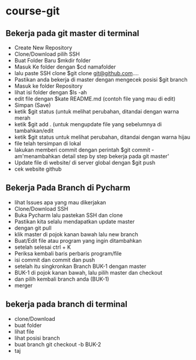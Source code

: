 # course-git

## Bekerja pada git master di terminal
- Create New Repository
- Clone/Download pilih SSH 
- Buat Folder Baru $mkdir folder
- Masuk Ke folder dengan $cd namafolder
- lalu paste SSH clone $git clone git@github.com....
- Pastikan anda bekerja di master dengan mengecek posisi $git branch
- Masuk ke folder Repository 
- lihat isi folder dengan $ls -ah 
- edit file dengan $kate README.md (contoh file yang mau di edit)
- Simpan (Save)
- ketik $git status (untuk melihat perubahan, ditandai dengan warna merah
- ketik $git add . (untuk mengupdate file yang sebelumnya di tambahkan/edit
- ketik $git status untuk melihat perubahan, ditandai dengan warna hijau
- file telah tersimpan di lokal 
- lakukan memberi commit dengan perintah $git commit -am'menambahkan detail step by step bekerja pada git master'
- Update file di website/ di server global dengan $git push 
- cek website github 

## Bekerja Pada Branch di Pycharm 
- lihat Issues apa yang mau dikerjakan 
- Clone/Download SSH
- Buka Pycharm lalu pastekan SSH dan clone 
- Pastikan kita selalu mendapatkan update master
- dengan git pull 
- klik master di pojok kanan bawah lalu new branch 
- Buat/Edit file atau program yang ingin ditambahkan
- setelah selesai ctrl + K 
- Periksa kembali baris perbaris program/file 
- isi commit dan commit dan push
- setelah itu singkronkan Branch BUK-1 dengan master 
- BUK-1 di pojok kanan bawah, lalu pilih master dan checkout
- dan pilih kembali branch anda (BUK-1)
- merger

## bekerja pada branch di terminal
- clone/Download
- buat folder 
- lihat file 
- lihat posisi branch
- buat branch git checkout -b BUK-2
- taj
